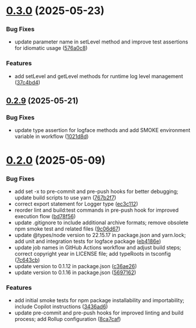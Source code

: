 # [0.3.0](https://github.com/variablesoftware/logface/compare/v0.2.9...v0.3.0) (2025-05-23)


### Bug Fixes

* update parameter name in setLevel method and improve test assertions for idiomatic usage ([576a0c8](https://github.com/variablesoftware/logface/commit/576a0c87f8444eac19f6f5dff0cca09e2324d2b0))


### Features

* add setLevel and getLevel methods for runtime log level management ([37c4bd4](https://github.com/variablesoftware/logface/commit/37c4bd47eb49d979f1423513da7ffa9a8844206e))

## [0.2.9](https://github.com/variablesoftware/logface/compare/v0.2.8...v0.2.9) (2025-05-21)


### Bug Fixes

* update type assertion for logface methods and add SMOKE environment variable in workflow ([1021d8d](https://github.com/variablesoftware/logface/commit/1021d8d6026212ef8979ce1b3a76e36671dd0018))

# [0.2.0](https://github.com/variablesoftware/logface/compare/v0.1.3...v0.2.0) (2025-05-09)


### Bug Fixes

* add set -x to pre-commit and pre-push hooks for better debugging; update build scripts to use yarn ([767b2f7](https://github.com/variablesoftware/logface/commit/767b2f7b6bd748b917b20772822efd8c97fc34f4))
* correct export statement for Logger type ([ec3c112](https://github.com/variablesoftware/logface/commit/ec3c112584a120731c2f7e90b6c9369edaf694c3))
* reorder lint and build:test commands in pre-push hook for improved execution flow ([bd78f56](https://github.com/variablesoftware/logface/commit/bd78f5648424cee4e47d9b6b10a031f3f90f524d))
* update .gitignore to include additional archive formats; remove obsolete npm smoke test and related files ([9c06d67](https://github.com/variablesoftware/logface/commit/9c06d6738e68dbeef68704e98e92b28579c76da7))
* update @types/node version to 22.15.17 in package.json and yarn.lock; add unit and integration tests for logface package ([eb4186e](https://github.com/variablesoftware/logface/commit/eb4186e35f5d32ca332c10ebcedb9448632f9253))
* update job names in GitHub Actions workflow and adjust build steps; correct copyright year in LICENSE file; add typeRoots in tsconfig ([7c643cb](https://github.com/variablesoftware/logface/commit/7c643cb6a6cf675e3c24e65d6af443db34166f31))
* update version to 0.1.12 in package.json ([c36ae26](https://github.com/variablesoftware/logface/commit/c36ae263d8269cd1879c1d8150395d08dfbcc863))
* update version to 0.1.16 in package.json ([5697162](https://github.com/variablesoftware/logface/commit/56971622a6e67e04b67dd5c5f27b4f724d9a63b1))


### Features

* add initial smoke tests for npm package installability and importability; include Copilot instructions ([3436ad6](https://github.com/variablesoftware/logface/commit/3436ad64e49a15af59b6076cb117522d7dc330f1))
* update pre-commit and pre-push hooks for improved linting and build process; add Rollup configuration ([8ca7caf](https://github.com/variablesoftware/logface/commit/8ca7caff484004f28d6d97d6869455ab69bee9f1))
